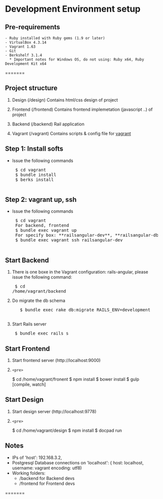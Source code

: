 # Development Environment setup

## Pre-requirements
    - Ruby installed with Ruby gems (1.9 or later)
    - VirtualBox 4.3.14
    - Vagrant 1.63
    - Git
    - Berkshelf 3.1.4
      * Important notes for Windows OS, do not using: Ruby x64, Ruby Development Kit x64

=======
## Project structure

1. Design (/design)
Contains html/css design of project

2. Frontend (/frontend)
Contains frontend implemetation (javascript ..) of project

3. Backend (/backend)
Rail application

4. Vagrant (/vagrant)
Contains scripts & config file for [vagrant](http://www.vagrantup.com/)


## Step 1: Install softs
  * Issue the following commands
  <pre>
    $ cd vagrant
    $ bundle install
    $ berks install
  </pre>


## Step 2: vagrant up, ssh
  * Issue the following commands
  <pre>
    $ cd vagrant
    For backend, frontend
    $ bundle exec vagrant up
    For specify box: **railsangular-dev**, **railsangular-db boxes**
    $ bundle exec vagrant ssh railsangular-dev
  </pre>


## Start Backend

  1. There is one boxe in the Vagrant configuration: rails-angular, please issue the following command:
    <pre>
      $ cd /home/vagrant/backend
  </pre>


  2. Do migrate the db schema
      <pre>
        $ bundle exec rake db:migrate RAILS_ENV=development
      </pre>

  3. Start Rails server
    <pre>
      $ bundle exec rails s
    </pre>

## Start Frontend
1. Start frontend server (http://localhost:9000)
2.     <pre>
      $ cd /home/vagrant/fronent
      $ npm install
      $ bower install
      $ gulp [compile, watch]
  </pre>

## Start Design
1. Start design server (http://localhost:9778)
2.     <pre>
      $ cd /home/vagrant/design
      $ npm install
      $ docpad run
  </pre>


## Notes
* IPs of 'host': 192.168.3.2,
* Postgresql Database connections on 'localhost': { host: localhost, username: vagrant encoding: utf8)
* Working folders:
  * /backend for Backend devs
  * /frontend for Frontend devs

=======
